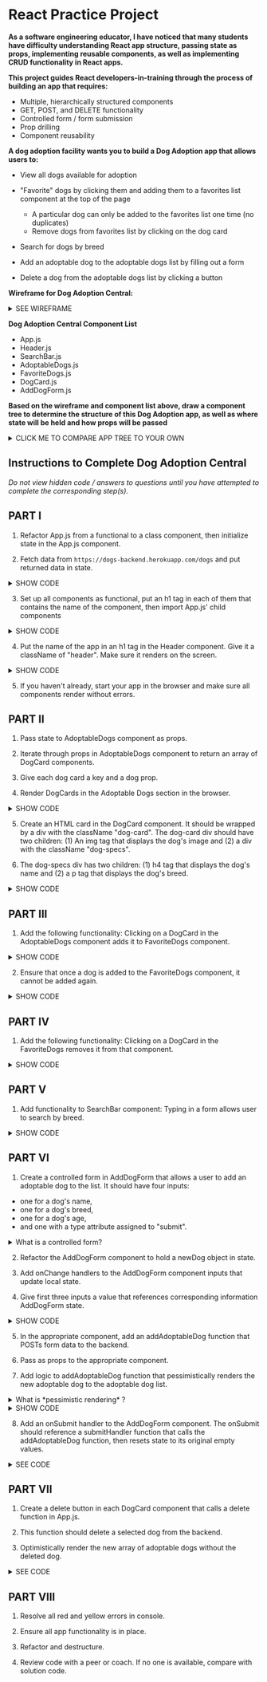 # React Practice Project #

**As a software engineering educator, I have noticed that many students have difficulty understanding React app structure, passing state as props, implementing reusable components, as well as implementing CRUD functionality in React apps.**

**This project guides React developers-in-training through the process of building an app that requires:**

* Multiple, hierarchically structured components
* GET, POST, and DELETE functionality
* Controlled form / form submission
* Prop drilling
* Component reusability

**A dog adoption facility wants you to build a Dog Adoption app that allows users to:**

* View all dogs available for adoption

* "Favorite" dogs by clicking them and adding them to a favorites list component at the top of the page
  * A particular dog can only be added to the favorites list one time (no duplicates)
  * Remove dogs from favorites list by clicking on the dog card

* Search for dogs by breed

* Add an adoptable dog to the adoptable dogs list by filling out a form

* Delete a dog from the adoptable dogs list by clicking a button

**Wireframe for Dog Adoption Central:**

<details>
<summary>SEE WIREFRAME</summary>
<p>

![App Wireframe Image](/readme-images/dog-adoption-app-wireframe.png)

</p>
</details>

**Dog Adoption Central Component List**

* App.js
* Header.js
* SearchBar.js
* AdoptableDogs.js
* FavoriteDogs.js
* DogCard.js
* AddDogForm.js

**Based on the wireframe and component list above, draw a component tree to determine the structure of this Dog Adoption app, as well as where state will be held and how props will be passed**

<details><summary>CLICK ME TO COMPARE APP TREE TO YOUR OWN</summary>
<p>

![App Structure Tree (header component omitted)](/readme-images/app-structure-tree.png)

</p>
</details>

## Instructions to Complete Dog Adoption Central ##

*Do not view hidden code / answers to questions until you have attempted to complete the corresponding step(s).*

## PART I ##

1. Refactor App.js from a functional to a class component, then initialize state in the App.js component.

2. Fetch data from `https://dogs-backend.herokuapp.com/dogs` and put returned data in state.

<details>
<summary>SHOW CODE</summary>
<p>

<details>
<summary>Why is the GET request inside the ComponentDidMount() lifecycle method? Use React docs and google to answer this question.</summary>
<p>

componentDidMount is called once the component has been rendered in the browser. Fetching data within this lifecycle method ensure that data will not be put into state until after the component has mounted.

</p>
</details>

![App.js w/ GET request](/readme-images/app-image.png)

</p>
</details>

3. Set up all components as functional, put an h1 tag in each of them that contains the name of the component, then import App.js' child components

<details><summary>SHOW CODE</summary>
<p>

![App.js w/ Components Imported](/readme-images/app-components-import.png)
![Example of One Functional Component w/ h2](/readme-images/example-functional-component.png)

</p>
</details>

4. Put the name of the app in an h1 tag in the Header component. Give it a className of "header". Make sure it renders on the screen.

<details><summary>SHOW CODE</summary>
<p>

![Header.js Component Code](/readme-images/header-component.png)

</p>
</details>

5. If you haven't already, start your app in the browser and make sure all components render without errors.

## PART II ##

1. Pass state to AdoptableDogs component as props. 

2. Iterate through props in AdoptableDogs component to return an array of DogCard components. 

3. Give each dog card a key and a dog prop.

4. Render DogCards in the Adoptable Dogs section in the browser.

<details>
<summary>SHOW CODE</summary>
<p>

<details><summary>What is prop drilling?</summary>
<p>

Passing props from App, to AdoptableDogs, to DogCard is called prop drilling:

Data is passed from a component higher in the app hierarchy to a child component further down. It allows access to state at different levels of the component hierarchy.

</p>
</details>

![Pass Props to AdoptableDogs.js](/readme-images/pass-props-adoptabledogs.png)
![AdoptableDogs.js w/ Map](/readme-images/adoptable-dogs-component.png)

</p>
</details>

5. Create an HTML card in the DogCard component. It should be wrapped by a div with the className "dog-card". The dog-card div should have two children: (1) An img tag that displays the dog's image and (2) a div with the className "dog-specs". 

6. The dog-specs div has two children: (1) h4 tag that displays the dog's name and (2) a p tag that displays the dog's breed.

<details>
<summary>SHOW CODE</summary>
<p>

![Pass Props to AdoptableDogs.js](/readme-images/dog-card-component.png)

</p>
</details>

## PART III ## 

1. Add the following functionality: Clicking on a DogCard in the AdoptableDogs component adds it to FavoriteDogs component.

<details>
<summary>SHOW CODE</summary>
<p>

<ol>

<li>Add an empty favoriteDogs array to state in the App component.</li>

<li>Create an addDog function that adds a dog object to state.</li> 

*Remember: Functions that CHANGE state have to live where state lives*

<li>Pass the addDog function as props to the AdoptableDogs component, then to the DogCard component.</li>

<li>Pass the favoriteDogs array in state to the FavoriteDogs component.</li>

<li>Create an array of DogCard components and render them in the FavoriteDogs component.</li>

</ol>

![App.js](/readme-images/app-component-new-state.png)

![FavoriteDogs.js](/readme-images/favorite-dogs-with-props.png)

</p>
</details>

2. Ensure that once a dog is added to the FavoriteDogs component, it cannot be added again.

<details><summary>SHOW CODE</summary>
<p>

![addDog-fn](/readme-images/addDog-filter.png)

</p>
</details>

## PART IV ##

1. Add the following functionality: Clicking on a DogCard in the FavoriteDogs removes it from that component.

<details>
<summary>SHOW CODE</summary>
<p>

<details><summary>TRUE / FALSE: Two different functions can be given the same prop name when passed to child components.</summary>
<p>

TRUE: You can give two different props the same name even if they reference different functions. This increases the reusability of components!

</p>
</details>

<ol>

<li>Write a removeDog function that removes the selected dog from the favoriteDogs array in state.</li>

<li>Change the name of AdoptableDogs component's addDog prop to dogAction.</li> 

<li>Pass removeDog function as a prop called dogAction to the FavoriteDogs component.</li> 

<li>Pass dogAction down to DogCard. (Change props names in AdoptableDogs and DogCard components as needed.)</li> 

</ol>

![App.js](/readme-images/app-with-remove.png)

![App.js](/readme-images/adoptable-dogs-new-props.png)

</p>
</details>

## PART V ##

1. Add functionality to SearchBar component: Typing in a form allows user to search by breed.

<details>
<summary>SHOW CODE</summary>
<p>

<ol>

<li>
In the App component, add searchTerm to state and assign it to an empty string. Pass it to the SearchBar component as props.
</li>

<li>
In the App component, write a function called updateSearchTerm that takes in a searchTerm and sets the searchTerm in state.
*Do you remember why this function belongs here and not in another component?*
</li>

<li>Pass the updateSearchTerm function to the SearchBar component as props.</li>

<li>Add a search input to SearchBar component.</li>

<li>Give input a value of the searchTerm previously passed as props.</li>

<li>Give input a placeholder of "Find Adoptable Dog".</li>

<li>Add an onChange event listener to the input that references a function called "updateSearchTerm".</li>

<li>In the SearchBar component, write the updateSearchTerm function that references the updateSearchTerm function written in the App component. It should take in event.target.value as its argument.
</li>

<li>Create a filteredDogs function. (You determine where it should live.) Based on the searchTerm in state, this funciton should filter dogs by breed, name, and age.</li>

 <li>Update adoptableDogs props sent to AdoptableDogs component to reference the filteredDogs function.</li>

</ol>

![SearchBar.js](/readme-images/search-bar.png)

![App.js](/readme-images/app-with-search.png)

</p>
</details>

## PART VI ##

1. Create a controlled form in AddDogForm that allows a user to add an adoptable dog to the list. It should have four inputs:
* one for a dog's name,
* one for a dog's breed,
* one for a dog's age,
* and one with a type attribute assigned to "submit".

<details>
<summary>What is a controlled form?</summary>
<p>

Controlled forms: Input values are set to state values, then updated via events. For controlled inputs you will need a corresponding value in state and a function that updates state when inputs change. For more information: <https://medium.com/byte-sized-react/controlled-forms-in-react-68e59362a119>

</p>
</details>

2. Refactor the AddDogForm component to hold a newDog object in state.

3. Add onChange handlers to the AddDogForm component inputs that update local state.

4. Give first three inputs a value that references corresponding information AddDogForm state.

<details>
<summary>SHOW CODE</summary>
<p>

![AddDogForm.js](/readme-images/add-dog-form-1.png)

</p>
</details>

5. In the appropriate component, add an addAdoptableDog function that POSTs form data to the backend.

6. Pass as props to the appropriate component.

7. Add logic to addAdoptableDog function that pessimistically renders the new adoptable dog to the adoptable dog list.

<details>
<summary>What is *pessimistic rendering* ?</summary>
<p>

Pessimistic rendering: The user interface (UI) updates AFTER the database is updated. In this case, we POST the new dog, then setState with the newly added dog so it displays in the UI.

The opposite is *optimistic rendering*, which renders the page with updated information BEFORE you update the database.

</p>
</details>

<details>
<summary>SHOW CODE</summary>
<p>

![addAdoptableDog](/readme-images/addAdoptableDog_function.png)

</p>
</details>

8. Add an onSubmit handler to the AddDogForm component. The onSubmit should reference a submitHandler function that calls the addAdoptableDog function, then resets state to its original empty values.

<details>
<summary>SEE CODE</summary>
<p>

![AddDogForm.js](/readme-images/AddDogForm-submit-handleChange.png)

<details>
<summary>Why do we need event.preventDefault() in the submitHandler function?</summary>
<p>

This prevents the default submit action of reloading the webpage.
</p>
</details>

</p>
</details>

## PART VII ##

1. Create a delete button in each DogCard component that calls a delete function in App.js.

2. This function should delete a selected dog from the backend.

3. Optimistically render the new array of adoptable dogs without the deleted dog.

<details>
<summary>SEE CODE</summary>
<p>

![App.js](/readme-images/deleteDog-fn.png)

</p>
</details>

## PART VIII ##

1. Resolve all red and yellow errors in console.

2. Ensure all app functionality is in place.

3. Refactor and destructure.

4. Review code with a peer or coach. If no one is available, compare with solution code.